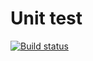 # Unit test

[![Build status](https://ci.appveyor.com/api/projects/status/lqiade63s9vts5d1?svg=true)](https://ci.appveyor.com/project/Milesa86/tests)